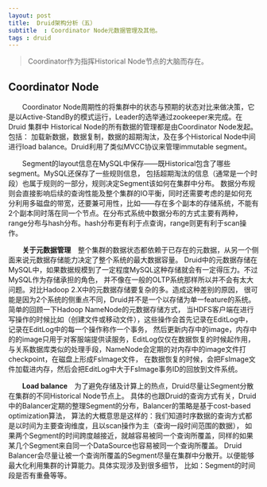 ```yaml
---
layout: post
title:  Druid架构分析（五）
subtitle  : Coordinator Node元数据管理及其他。
tags : druid
---
```

> Coordinator作为指挥Historical Node节点的大脑而存在。

## Coordinator Node

&emsp;&emsp;Coordinator Node周期性的将集群中的状态与预期的状态对比来做决策，它是以Active-StandBy的模式运行，Leader的选举通过zookeeper来完成。在Druid 集群中 Historical Node的所有数据的管理都是由Coordinator Node发起。包括：
加载新数据，数据复制，数据的超期淘汰，及在多个Historical Node中间进行load balance。Druid利用了类似MVCC协议来管理immutable segment。

&emsp;&emsp;Segment的layout信息在MySQL中保存——既Historical包含了哪些segment。MySQL还保存了一些规则信息，
包括超期淘汰的信息（通常是一个时段）也属于规则的一部分，规则决定Segment该如何在集群中分布。
数据分布规则会直接影响后续的查询性能及整个集群的IO平衡，同时还需要考虑的是如何充分利用多磁盘的带宽，还要兼可用性，比如——存在多个副本的存储系统，不能有2个副本同时落在同一个节点。在分布式系统中数据分布的方式主要有两种，range分布与hash分布。hash分布更有利于点查询，range则更有利于scan操作。

&emsp;&emsp;**关于元数据管理**&emsp;整个集群的数据状态都依赖于已存在的元数据，从另一个侧面来说元数据存储能力决定了整个系统的最大数据容量。
Druid中的元数据存储在MySQL中，如果数据规模到了一定程度MySQL这种存储就会有一定得压力。不过MySQL作为存储承担的角色，
并不像在一般的OLTP系统那样所以并不会有太大问题。对比Hadoop 2.X中的元数据存储要复杂的多。造成这种差别的原因，
很可能是因为2个系统的侧重点不同，Druid并不是一个以存储为单一feature的系统。简单的回顾一下Hadoop NameNode的元数据存储方式，
当HDFS客户端在进行写操作的时候比如（创建文件或移动文件），这些操作会首先记录在EditLog中，记录在EditLog中的每一个操作称作一个事务，
然后更新内存中的image，内存中的的image只用于对客服端提供读服务，EditLog仅仅在数据恢复的时候起作用，
与关系数据库类似的处理手段，NameNode会定期的对内存中的image文件打checkpoint，在磁盘上形成FsImage文件，
在数据恢复的时候，会把FsImage文件加载进内存，然后会把EditLog中大于FsImage事务ID的回放到文件系统。

&emsp;&emsp;**Load balance**&emsp;为了避免存储及计算上的热点，Druid尽量让Segment分散在集群的不同Historical Node节点上。
具体的也跟Druid的查询方式有关，Druid中的Balancer定期的整理Segment的分布，Balancer的策略是基于cost-based optimization算法，
算法的大概意思是这样的：我们知道时序数据的查询方式都是以时间为主要查询维度，且以scan操作为主（查询一段时间范围的数据），
如果两个Segment的时间跨度越接近，就越容易被同一个查询所覆盖，同样的如果某几个Segment来自同一个DataSource也容易被同一个查询所覆盖。
Druid Balancer会尽量让被一个查询所覆盖的Segment尽量在集群中分散开。以便能够最大化利用集群的计算能力。具体实现涉及到很多细节，
比如：Segment的时间段是否有重叠等等。
